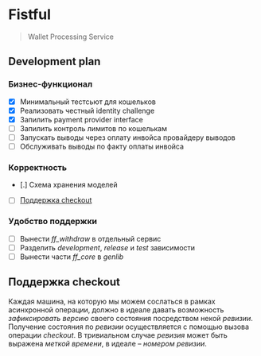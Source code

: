 # Fistful

> Wallet Processing Service

## Development plan

### Бизнес-функционал

* [x] Минимальный тестсьют для кошельков
* [x] Реализовать честный identity challenge
* [x] Запилить payment provider interface
* [ ] Запилить контроль лимитов по кошелькам
* [ ] Запускать выводы через оплату инвойса провайдеру выводов
* [ ] Обслуживать выводы по факту оплаты инвойса

### Корректность

* [.] Схема хранения моделей
* [ ] [Поддержка checkout](#поддержка-checkout)

### Удобство поддержки

* [ ] Вынести _ff_withdraw_ в отдельный сервис
* [ ] Разделить _development_, _release_ и _test_ зависимости
* [ ] Вынести части _ff_core_ в _genlib_

## Поддержка checkout

Каждая машина, на которую мы можем сослаться в рамках асинхронной операции, должно в идеале давать возможность _зафиксировать версию_ своего состояния посредством некой _ревизии_. Получение состояния по _ревизии_ осуществляется с помощью вызова операции _checkout_. В тривиальном случае _ревизия_ может быть выражена _меткой времени_, в идеале – _номером ревизии_.
